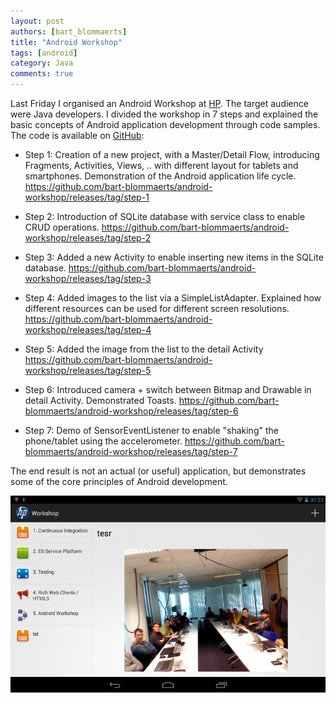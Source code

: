 ```yaml
---
layout: post
authors: [bart_blommaerts]
title: "Android Workshop"
tags: [android]
category: Java
comments: true
---
```


Last Friday I organised an Android Workshop at <a title="HP" href="http://www.hp.be" target="_blank">HP</a>. The target audience were Java developers. I divided the workshop in 7 steps and explained the basic concepts of Android application development through code samples. The code is available on <a title="GitHub" href="https://github.com/" target="_blank">GitHub</a>:
<ul>
    <li>Step 1: Creation of a new project, with a Master/Detail Flow, introducing Fragments, Activities, Views, .. with different layout for tablets and smartphones. Demonstration of the Android application life cycle.
<a href="https://github.com/bart-blommaerts/android-workshop/releases/tag/step-1">https://github.com/bart-blommaerts/android-workshop/releases/tag/step-1</a></li>
</ul>
<ul>
    <li>Step 2: Introduction of SQLite database with service class to enable CRUD operations.
<a href="https://github.com/bart-blommaerts/android-workshop/releases/tag/step-2">https://github.com/bart-blommaerts/android-workshop/releases/tag/step-2</a></li>
</ul>
<ul>
    <li>Step 3: Added a new Activity to enable inserting new items in the SQLite database.
<a href="https://github.com/bart-blommaerts/android-workshop/releases/tag/step-3">https://github.com/bart-blommaerts/android-workshop/releases/tag/step-3</a></li>
</ul>
<ul>
    <li>Step 4: Added images to the list via a SimpleListAdapter. Explained how different resources can be used for different screen resolutions.
<a href="https://github.com/bart-blommaerts/android-workshop/releases/tag/step-4">https://github.com/bart-blommaerts/android-workshop/releases/tag/step-4
</a></li>
</ul>
<ul>
    <li>Step 5: Added the image from the list to the detail Activity
<a href="https://github.com/bart-blommaerts/android-workshop/releases/tag/step-5">https://github.com/bart-blommaerts/android-workshop/releases/tag/step-5</a></li>
</ul>
<ul>
    <li>Step 6: Introduced camera + switch between Bitmap and Drawable in detail Activity. Demonstrated Toasts.
<a href="https://github.com/bart-blommaerts/android-workshop/releases/tag/step-6">https://github.com/bart-blommaerts/android-workshop/releases/tag/step-6
</a></li>
</ul>
<ul>
    <li>Step 7: Demo of SensorEventListener to enable "shaking" the phone/tablet using the accelerometer.
<a href="https://github.com/bart-blommaerts/android-workshop/releases/tag/step-7">https://github.com/bart-blommaerts/android-workshop/releases/tag/step-7</a></li>
</ul>
The end result is not an actual (or useful) application, but demonstrates some of the core principles of Android development.

<p style="text-align: center;">  
  <img class="image fit" alt="android" src="/img/older/hp-android.png">
</p>